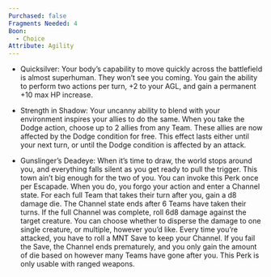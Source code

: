 ```yaml
---
Purchased: false
Fragments Needed: 4
Boon:
  - Choice
Attribute: Agility
---
```

- Quicksilver: Your body’s capability to move quickly across the battlefield is almost superhuman. They won’t see you coming. You gain the ability to perform two actions per turn, +2 to your AGL, and gain a permanent +10 max HP increase.
    
- Strength in Shadow: Your uncanny ability to blend with your environment inspires your allies to do the same. When you take the Dodge action, choose up to 2 allies from any Team. These allies are now affected by the Dodge condition for free. This effect lasts either until your next turn, or until the Dodge condition is affected by an attack.
    
- Gunslinger’s Deadeye: When it’s time to draw, the world stops around you, and everything falls silent as you get ready to pull the trigger. This town ain’t big enough for the two of you. You can invoke this Perk once per Escapade. When you do, you forgo your action and enter a Channel state. For each full Team that takes their turn after you, gain a d8 damage die. The Channel state ends after 6 Teams have taken their turns. If the full Channel was complete, roll 6d8 damage against the target creature. You can choose whether to disperse the damage to one single creature, or multiple, however you’d like. Every time you’re attacked, you have to roll a MNT Save to keep your Channel. If you fail the Save, the Channel ends prematurely, and you only gain the amount of die based on however many Teams have gone after you. This Perk is only usable with ranged weapons.